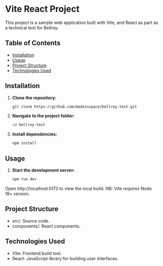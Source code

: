 # Vite React Project

This project is a sample web application built with Vite, and React as part as a technical test for Bellroy.

## Table of Contents

- [Installation](#installation)
- [Usage](#usage)
- [Project Structure](#project-structure)
- [Technologies Used](#technologies-used)

## Installation

1. **Clone the repository:**

    ```bash
   git clone https://github.com/madeinspace/bellroy-test.git

2. **Navigate to the project folder:**

    ```bash
    cd bellroy-test

3. **Install dependencies:**

    ```bash
    npm install

## Usage

1. **Start the development server:**

    ```bash
   npm run dev

Open http://localhost:5173 to view the local build.
NB: Vite requires Node 18+ version. 

## Project Structure

- src/: Source code.
- components/: React components.

## Technologies Used

- Vite: Frontend build tool.
- React: JavaScript library for building user interfaces.
